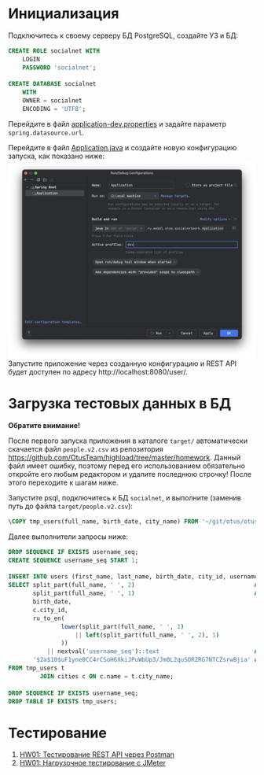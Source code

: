 # Инициализация

Подключитесь к своему серверу БД PostgreSQL, создайте УЗ и БД:

```sql
CREATE ROLE socialnet WITH
    LOGIN
    PASSWORD 'socialnet';

CREATE DATABASE socialnet
    WITH
    OWNER = socialnet
    ENCODING = 'UTF8';
```

Перейдите в файл [application-dev.properties](src/main/resources/application-dev.properties) и задайте параметр `spring.datasource.url`.

Перейдите в файл [Application.java](src/main/java/ru/webdl/otus/socialnetwork/Application.java) и создайте новую конфигурацию запуска, как
показано ниже:
![run-config.png](img/run-config.png)
Запустите приложение через созданную конфигурацию и REST API будет доступен по адресу http://localhost:8080/user/.

# Загрузка тестовых данных в БД

**Обратите внимание!**

После первого запуска приложения в каталоге `target/` автоматически скачается файл `people.v2.csv` из репозитория
https://github.com/OtusTeam/highload/tree/master/homework. Данный файл имеет ошибку, поэтому перед его использованием обязательно откройте
его любым редактором и удалите последнюю строчку! После этого переходите к шагам ниже.

Запустите psql, подключитесь к БД `socialnet`, и выполните (заменив путь до файла `target/people.v2.csv`):

```sql
\COPY tmp_users(full_name, birth_date, city_name) FROM '~/git/otus/otus-highload-2025-06-timofeevka/socialnetwork/target/people.v2.csv' WITH (FORMAT csv, DELIMITER ',', HEADER false);
```

Далее выполнители запросы ниже:

```sql
DROP SEQUENCE IF EXISTS username_seq;
CREATE SEQUENCE username_seq START 1;

INSERT INTO users (first_name, last_name, birth_date, city_id, username, password)
SELECT split_part(full_name, ' ', 2)                                  AS first_name,
       split_part(full_name, ' ', 1)                                  AS last_name,
       birth_date,
       c.city_id,
       ru_to_en(
               lower(split_part(full_name, ' ', 1)
                   || left(split_part(full_name, ' ', 2), 1)
               ))
           || nextval('username_seq')::text                           AS username,
       '$2a$10$uF1yne0CC4rCSoH6XkiJPuWbUp3/Jm0L2quSORZRG7NTCZsrwBjia' as password -- пароль "password" для всех пользователей
FROM tmp_users t
         JOIN cities c ON c.name = t.city_name;

DROP SEQUENCE IF EXISTS username_seq;
DROP TABLE IF EXISTS tmp_users;

```

# Тестирование

1. [HW01: Тестирование REST API через Postman](hw/HW01.md)
1. [HW01: Нагрузочное тестирование с JMeter](hw/HW02.md)

